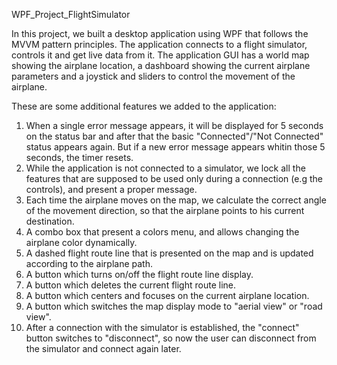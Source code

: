 WPF_Project_FlightSimulator

In this project, we built a desktop application using WPF that follows the MVVM pattern principles.
The application connects to a flight simulator, controls it and get live data from it.
The application GUI has a world map showing the airplane location, a dashboard showing the current airplane parameters
and a joystick and sliders to control the movement of the airplane.

These are some additional features we added to the application:
1. When a single error message appears, it will be displayed for 5 seconds
on the status bar and after that the basic "Connected"/"Not Connected" status appears again.
But if a new error message appears whitin those 5 seconds, the timer resets.
2. While the application is not connected to a simulator, we lock all the features that
are supposed to be used only during a connection (e.g the controls), and present a proper message.
3. Each time the airplane moves on the map, we calculate the correct angle of the movement direction,
so that the airplane points to his current destination.
4. A combo box that present a colors menu, and allows changing the airplane color dynamically.
5. A dashed flight route line that is presented on the map and is updated according to the airplane path.
6. A button which turns on/off the flight route line display.
7. A button which deletes the current flight route line.
8. A button which centers and focuses on the current airplane location.
9. A button which switches the map display mode to "aerial view" or "road view".
10. After a connection with the simulator is established, the "connect" button switches to "disconnect",
so now the user can disconnect from the simulator and connect again later.
